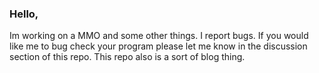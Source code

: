 ### Hello,
Im working on a MMO and some other things.
I report bugs.
If you would like me to bug check your program please let me know in the discussion section of this repo.
This repo also is a sort of blog thing.
